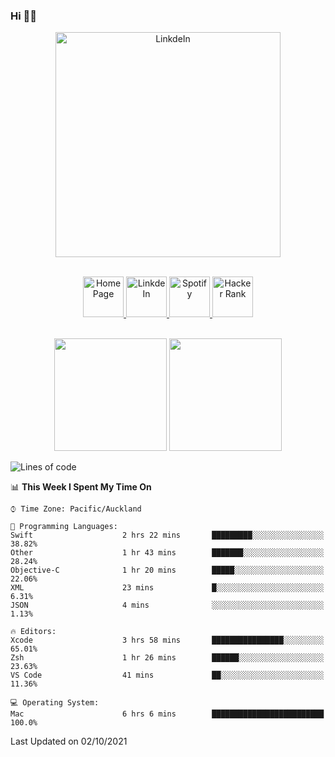 ### Hi 👋🏻
<p align="center">
 <img alt="LinkdeIn" width="360px" src="https://media.giphy.com/media/fbyGEE9mlqDyE/giphy.gif?cid=ecf05e479e3sjlimgnu6742uu0i3fsxrozdeiq7ngv5qowed&rid=giphy.gif&ct=g" />
</p>

<p align="center">
<br/>
<a href="https://liguo.jiao.co.nz">
  <img alt="Home Page" width="65px" src="https://image.flaticon.com/icons/svg/725/725322.svg" />
</a>
<a href="https://www.linkedin.com/in/liguojiaouc">
  <img alt="LinkdeIn" width="65px" src="https://image.flaticon.com/icons/svg/725/725337.svg" />
</a>
<a href="https://open.spotify.com/user/1233857145?si=96fbba946f584236">
  <img alt="Spotify" width="65px" src="https://image.flaticon.com/icons/svg/725/725281.svg" />
</a>
<a href="https://www.hackerrank.com/iceman201">
  <img alt="Hacker Rank" width="65px" src="https://upload.wikimedia.org/wikipedia/commons/4/40/HackerRank_Icon-1000px.png" />
</a>
</p>

<p align="center">
<br/>
<img height="180px" src="https://github-readme-stats.vercel.app/api/top-langs/?username=iceman201&show_icons=true&layout=compact&theme=onedark&hide_border=true"/>
<img height="180px" src="https://github-readme-stats.vercel.app/api?username=iceman201&show_icons=true&count_private=true&theme=onedark&include_all_commits=true&hide_border=true"/>
</p>

<!--START_SECTION:waka-->
![Lines of code](https://img.shields.io/badge/From%20Hello%20World%20I%27ve%20Written-1.5%20million%20lines%20of%20code-blue)

📊 **This Week I Spent My Time On** 

```text
⌚︎ Time Zone: Pacific/Auckland

💬 Programming Languages: 
Swift                    2 hrs 22 mins       █████████░░░░░░░░░░░░░░░░   38.82% 
Other                    1 hr 43 mins        ███████░░░░░░░░░░░░░░░░░░   28.24% 
Objective-C              1 hr 20 mins        █████░░░░░░░░░░░░░░░░░░░░   22.06% 
XML                      23 mins             █░░░░░░░░░░░░░░░░░░░░░░░░   6.31% 
JSON                     4 mins              ░░░░░░░░░░░░░░░░░░░░░░░░░   1.13%

🔥 Editors: 
Xcode                    3 hrs 58 mins       ████████████████░░░░░░░░░   65.01% 
Zsh                      1 hr 26 mins        ██████░░░░░░░░░░░░░░░░░░░   23.63% 
VS Code                  41 mins             ██░░░░░░░░░░░░░░░░░░░░░░░   11.36%

💻 Operating System: 
Mac                      6 hrs 6 mins        █████████████████████████   100.0%

```


 Last Updated on 02/10/2021
<!--END_SECTION:waka-->

<!--
**iceman201/iceman201** is a ✨ _special_ ✨ repository because its `README.md` (this file) appears on your GitHub profile.

Here are some ideas to get you started:

- 🔭 I’m currently working on ...
- 🌱 I’m currently learning ...
- 👯 I’m looking to collaborate on ...
- 🤔 I’m looking for help with ...
- 💬 Ask me about ...
- 📫 How to reach me: ...
- 😄 Pronouns: ...
- ⚡ Fun fact: ...
-->
